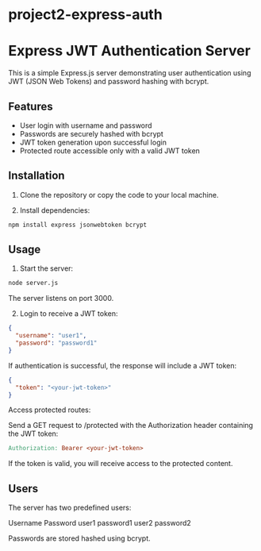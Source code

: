 # project2-express-auth
# Express JWT Authentication Server

This is a simple Express.js server demonstrating user authentication using JWT (JSON Web Tokens) and password hashing with bcrypt.

## Features

- User login with username and password
- Passwords are securely hashed with bcrypt
- JWT token generation upon successful login
- Protected route accessible only with a valid JWT token

## Installation

1. Clone the repository or copy the code to your local machine.

2. Install dependencies:

```bash
npm install express jsonwebtoken bcrypt
```

## Usage

1. Start the server:
```bash
node server.js
```
The server listens on port 3000.

2. Login to receive a JWT token:
```json
{
  "username": "user1",
  "password": "password1"
}
```

If authentication is successful, the response will include a JWT token:

```json
{
  "token": "<your-jwt-token>"
}
```
Access protected routes:

Send a GET request to /protected with the Authorization header containing the JWT token:

```makefile
Authorization: Bearer <your-jwt-token>
```
If the token is valid, you will receive access to the protected content.

## Users
The server has two predefined users:

Username	Password
user1	password1
user2	password2

Passwords are stored hashed using bcrypt.


